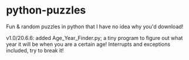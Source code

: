 # python-puzzles
Fun &amp; random puzzles in python that I have no idea why you'd download!

v1.0/20.6.6: added Age_Year_Finder.py; a tiny program to figure out what year it will be when you are a certain age! Interrupts and exceptions included, try to break it!
